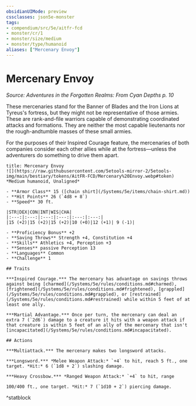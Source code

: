 ```yaml
---
obsidianUIMode: preview
cssclasses: json5e-monster
tags:
- compendium/src/5e/aitfr-fcd
- monster/cr/1
- monster/size/medium
- monster/type/humanoid
aliases: ["Mercenary Envoy"]
---
```

# Mercenary Envoy
*Source: Adventures in the Forgotten Realms: From Cyan Depths p. 10*  

These mercenaries stand for the Banner of Blades and the Iron Lions at Tyreus's fortress, but they might not be representative of those armies. These are rank-and-file warriors capable of demonstrating coordinated attacks and formations. They are neither the most capable lieutenants nor the rough-andtumble masses of these small armies.

For the purposes of their Inspired Courage feature, the mercenaries of both companies consider each other allies while at the fortress—unless the adventurers do something to drive them apart.

```ad-statblock
title: Mercenary Envoy
![](https://raw.githubusercontent.com/5etools-mirror-2/5etools-img/main/bestiary/tokens/AitFR-FCD/Mercenary%20Envoy.webp#token)
*Medium humanoid, Unaligned*

- **Armor Class** 15 ([chain shirt](/Systems/5e/items/chain-shirt.md))
- **Hit Points** 26 (`4d8 + 8`)
- **Speed** 30 ft.

|STR|DEX|CON|INT|WIS|CHA|
|:---:|:---:|:---:|:---:|:---:|:---:|
|15 (+2)|15 (+2)|15 (+2)|10 (+0)|12 (+1)| 9 (-1)|

- **Proficiency Bonus** +2
- **Saving Throws** Strength +4, Constitution +4
- **Skills** Athletics +4, Perception +3
- **Senses** passive Perception 13
- **Languages** Common
- **Challenge** 1

## Traits

***Inspired Courage.*** The mercenary has advantage on savings throws against being [charmed](/Systems/5e/rules/conditions.md#charmed), [frightened](/Systems/5e/rules/conditions.md#frightened), [grappled](/Systems/5e/rules/conditions.md#grappled), or [restrained](/Systems/5e/rules/conditions.md#restrained) while within 5 feet of at least one ally.

***Martial Advantage.*** Once per turn, the mercenary can deal an extra 7 (`2d6`) damage to a creature it hits with a weapon attack if that creature is within 5 feet of an ally of the mercenary that isn't [incapacitated](/Systems/5e/rules/conditions.md#incapacitated).

## Actions

***Multiattack.*** The mercenary makes two longsword attacks.

***Longsword.*** *Melee Weapon Attack:* `+4` to hit, reach 5 ft., one target. *Hit:* 6 (`1d8 + 2`) slashing damage.

***Heavy Crossbow.*** *Ranged Weapon Attack:* `+4` to hit, range

100/400 ft., one target. *Hit:* 7 (`1d10 + 2`) piercing damage.
```
^statblock